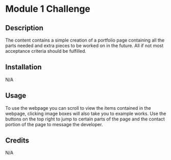 # Module 1 Challenge

## Description

The content contains a simple creation of a portfolio page containing all the parts needed and extra pieces to be worked on in the future. All if not most acceptance criteria should be fulfilled.

## Installation

N/A

## Usage

To use the webpage you can scroll to view the items contained in the webpage, clicking image boxes will also take you to example works. Use the buttons on the top right to jump to certain parts of the page and the contact portion of the page to message the developer.

## Credits

N/A
